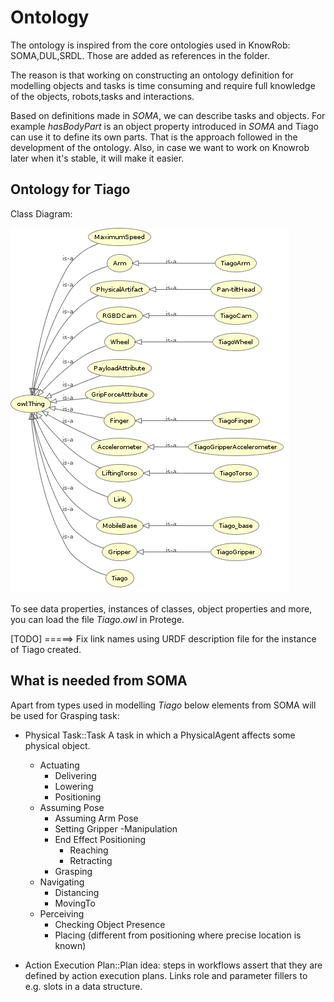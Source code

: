 # Ontology

The ontology is inspired from the core ontologies used in KnowRob: SOMA,DUL,SRDL. Those are added as references in the folder.

The reason is that working on constructing an ontology definition for modelling objects and tasks is time consuming and require full knowledge of the objects, robots,tasks and interactions.

Based on definitions made in _SOMA_, we can describe tasks and objects. For example _hasBodyPart_ is an object property introduced in _SOMA_ and Tiago can use it to define its own parts. That is the approach followed in the development of the ontology. Also, in case we want to work on Knowrob later when it's stable, it will make it easier.

## Ontology for Tiago

Class Diagram:

![Tiago.owl](imgs/class_diagram_Tiago.png)

To see data properties, instances of classes, object properties and more, you can load the file _Tiago.owl_ in Protege. 

[TODO] =====> Fix link names using URDF description file for the instance of Tiago created.


## What is needed from SOMA

Apart from types used in modelling _Tiago_ below elements from SOMA will be used for Grasping task:

- Physical Task::Task   A task in which a PhysicalAgent affects some physical object.

    - Actuating 
        - Delivering
        - Lowering
        - Positioning
    - Assuming Pose
        - Assuming Arm Pose
        - Setting Gripper
    -Manipulation
        - End Effect Positioning
            - Reaching
            - Retracting
        - Grasping
    - Navigating
        - Distancing
        - MovingTo 
    - Perceiving
        - Checking Object Presence
        - Placing (different from positioning where precise location is known)

- Action Execution Plan::Plan idea: steps in workflows assert that they are defined by action execution plans. Links role and parameter fillers to e.g. slots in a data structure.